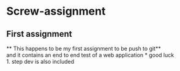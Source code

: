 # Screw-assignment
 ## First assignment
** This happens to be my first assignment to be push to git**  
   and it contains an end to end test of a web application
    * good luck  
    1. step dev is also included
 

